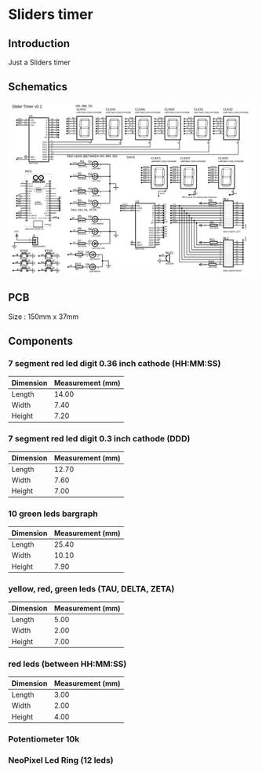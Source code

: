 # Sliders timer
## Introduction
Just a Sliders timer<br/>
## Schematics
![SVG Image](./04%20-%20schematics/00_proteus_timer_schematics.SVG)
## PCB
Size : 150mm x 37mm
## Components
### 7 segment red led digit 0.36 inch cathode (HH:MM:SS)

| Dimension | Measurement (mm) |
|-----------|------------------|
| Length    | 14.00            |
| Width     | 7.40             |
| Height    | 7.20             |
### 7 segment red led digit 0.3 inch cathode (DDD)
| Dimension | Measurement (mm) |
|-----------|------------------|
| Length    | 12.70            |
| Width     | 7.60             |
| Height    | 7.00             |
### 10 green leds bargraph
| Dimension | Measurement (mm) |
|-----------|------------------|
| Length    | 25.40            |
| Width     | 10.10             |
| Height    | 7.90             |
### yellow, red, green leds (TAU, DELTA, ZETA)
| Dimension | Measurement (mm) |
|-----------|------------------|
| Length    | 5.00            |
| Width     | 2.00             |
| Height    | 7.00             |
### red leds (between HH:MM:SS)
| Dimension | Measurement (mm) |
|-----------|------------------|
| Length    | 3.00            |
| Width     | 2.00             |
| Height    | 4.00             |
### Potentiometer 10k

### NeoPixel Led Ring (12 leds)
